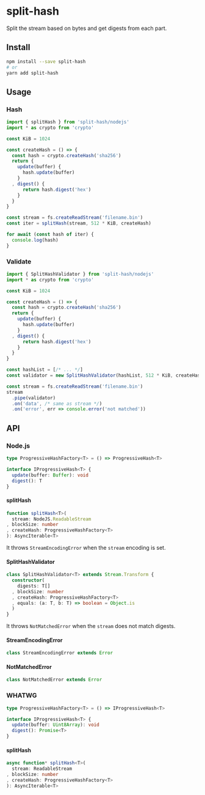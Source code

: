 # split-hash
Split the stream based on bytes and get digests from each part.

## Install
```sh
npm install --save split-hash
# or
yarn add split-hash
```

## Usage
### Hash
```js
import { splitHash } from 'split-hash/nodejs'
import * as crypto from 'crypto'

const KiB = 1024

const createHash = () => {
  const hash = crypto.createHash('sha256')
  return {
    update(buffer) {
      hash.update(buffer)
    }
  , digest() {
      return hash.digest('hex')
    }
  }
}

const stream = fs.createReadStream('filename.bin')
const iter = splitHash(stream, 512 * KiB, createHash)

for await (const hash of iter) {
  console.log(hash)
}
```

### Validate
```js
import { SplitHashValidator } from 'split-hash/nodejs'
import * as crypto from 'crypto'

const KiB = 1024

const createHash = () => {
  const hash = crypto.createHash('sha256')
  return {
    update(buffer) {
      hash.update(buffer)
    }
  , digest() {
      return hash.digest('hex')
    }
  }
}

const hashList = [/* ... */]
const validator = new SplitHashValidator(hashList, 512 * KiB, createHash)

const stream = fs.createReadStream('filename.bin')
stream
  .pipe(validator)
  .on('data', /* same as stream */)
  .on('error', err => console.error('not matched'))
```

## API
### Node.js
```ts
type ProgressiveHashFactory<T> = () => ProgressiveHash<T>

interface IProgressiveHash<T> {
  update(buffer: Buffer): void
  digest(): T
}
```

#### splitHash
```ts
function splitHash<T>(
  stream: NodeJS.ReadableStream
, blockSize: number
, createHash: ProgressiveHashFactory<T>
): AsyncIterable<T>
```

It throws `StreamEncodingError` when the `stream` encoding is set.

#### SplitHashValidator
```ts
class SplitHashValidator<T> extends Stream.Transform {
  constructor(
    digests: T[]
  , blockSize: number
  , createHash: ProgressiveHashFactory<T>
  , equals: (a: T, b: T) => boolean = Object.is
  )
}
```

It throws `NotMatchedError` when the `stream` does not match digests.

#### StreamEncodingError
```ts
class StreamEncodingError extends Error
```

#### NotMatchedError
```ts
class NotMatchedError extends Error
```

### WHATWG
```ts
type ProgressiveHashFactory<T> = () => IProgressiveHash<T>

interface IProgressiveHash<T> {
  update(buffer: Uint8Array): void
  digest(): Promise<T>
}
```

#### splitHash
```ts
async function* splitHash<T>(
  stream: ReadableStream
, blockSize: number
, createHash: ProgressiveHashFactory<T>
): AsyncIterable<T>
```
